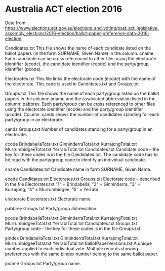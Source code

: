 # Australia ACT election 2016

Data
from https://www.elections.act.gov.au/elections_and_voting/past_act_legislative_assembly_elections/2016-election/ballot-paper-preference-data-2016-election

Candidates.txt This file shows the name of each candidate listed on the ballot papers (in the form SURNAME, Given Name)
in the column: cname. Each candidate can be cross referenced to other files using the electorate identifier (ecode), the
candidate identifier (ccode)
and the party/group identifier (pcode).

Electorates.txt This file links the electorate code (ecode) with the name of the electorate. This code is used in
Candidates.txt and Groups.txt

Groups.txt This file shows the name of each party/group listed on the ballot papers in the column: pname and the
associated abbreviation listed in the column: pabbrev. Each party/group can be cross referenced to other files using the
electorate identifier (ecode) and the party/group identifier (pcode). Column: cands shows the number of candidates
standing for each party/group in an electorate.

cands Groups.txt Number of candidates standing for a party/group in an electorate.

ccode BrindabellaTotal.txt GinninderraTotal.txt KurrajongTotal.txt MurrumbidgeeTotal.txt YerrabiTotal.txt Candidates.txt
Candidate code – the key for these codes is in the file Candidates.txt. The candidate code has to be read with the
party/group code to identify an individual candidate.

cname Candidates.txt Candidate name in form SURNAME, Given Name.

ecode Candidates.txt Electorates.txt Groups.txt Electorate code – described in the file Electorates.txt “1” =
Brindabella, “2” = Ginninderra, “3” = Kurrajong, “4” = Murrumbidgee, “5” = Yerrabi

electorate Electorates.txt Electorate name.

pabbrev Groups.txt Party/group abbreviation.

pcode BrindabellaTotal.txt GinninderraTotal.txt KurrajongTotal.txt MurrumbidgeeTotal.txt YerrabiTotal.txt Candidates.txt
Groups.txt Party/group code – the key for these codes is in the file Groups.txt.

pindex BrindabellaTotal.txt GinninderraTotal.txt KurrajongTotal.txt MurrumbidgeeTotal.txt YerrabiTotal.txt
BallotPaperVersions.txt A unique number applied to each individual vote. Multiple records showing preferences with the
same pindex number belong to the same ballot paper.

pname Groups.txt Party/group name.

